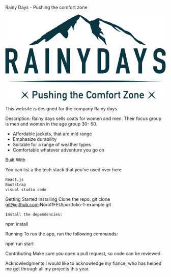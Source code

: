 Rainy Days - Pushing the comfort zone

<img src="/Images/RainyDays_Logo.png">

This website is designed for the company Rainy days.

Description:
Rainy days sells coats for women and men. Their focus group is men and women in the age group 30- 50. 


<ul>
   <li> Affordable jackets, that are mid range  </li>
   <li> Emphasize durability </li>
   <li> Suitable for a range of weather types </li>
   <li> Comfortable whatever adventure you go on</li>
</ul>

Built With

You can list a the tech stack that you've used over here

    React.js
    Bootstrap
    visual studio code

Getting Started
Installing
    Clone the repo:
git clone git@github.com:NoroffFEU/portfolio-1-example.git

    Install the dependencies:
npm install

Running
To run the app, run the following commands:

npm run start

Contributing
Make sure you open a pull request, so code can be reviewed. 



Acknowledgments
I would like to acknowledge my fiance, who has helped me get through all my projects this year. 

